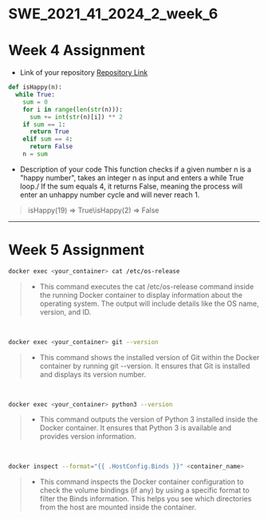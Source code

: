 # SWE_2021_41_2024_2_week_6

# Week 4 Assignment

* Link of your repository
[Repository Link](@jeongwoo1020)

```python
def isHappy(n):
  while True:
    sum = 0
    for i in range(len(str(n))):
      sum += int(str(n)[i]) ** 2
    if sum == 1:
      return True
    elif sum == 4:
      return False
    n = sum
```

* Description of your code
This function checks if a given number n is a "happy number", takes an integer n as input and enters a while True loop./
If the sum equals 4, it returns False, meaning the process will enter an unhappy number cycle and will never reach 1.

> isHappy(19) => True\isHappy(2) => False 
---

# Week 5 Assignment

```bash
docker exec <your_container> cat /etc/os-release
```
> * This command executes the cat /etc/os-release command inside the running Docker container to display information about the operating system. The output will include details like the OS name, version, and ID.
<br>

```bash
docker exec <your_container> git --version
```
> * This command shows the installed version of Git within the Docker container by running git --version. It ensures that Git is installed and displays its version number.
<br>

```bash
docker exec <your_container> python3 --version
```
> * This command outputs the version of Python 3 installed inside the Docker container. It ensures that Python 3 is available and provides version information.
<br>

```bash
docker inspect --format="{{ .HostConfig.Binds }}" <container_name>
```
> * This command inspects the Docker container configuration to check the volume bindings (if any) by using a specific format to filter the Binds information. This helps you see which directories from the host are mounted inside the container.
<br>

